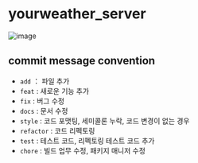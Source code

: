 # yourweather_server
![image](https://github.com/yourweather/yourweather-server/assets/65557784/d6b7ce15-3df7-4110-b605-c3ae19c0fcab)




## commit message convention
- `add` ： 파일 추가
- `feat` : 새로운 기능 추가
- `fix` : 버그 수정
- `docs` : 문서 수정
- `style` : 코드 포맷팅, 세미콜론 누락, 코드 변경이 없는 경우
- `refactor` : 코드 리펙토링
- `test` : 테스트 코드, 리펙토링 테스트 코드 추가
- `chore` : 빌드 업무 수정, 패키지 매니저 수정
